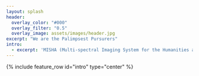```yaml
---
layout: splash
header:
  overlay_color: "#000"
  overlay_filter: "0.5"
  overlay_image: assets/images/header.jpg
excerpt: "We are the Palimpsest Pursurers"
intro: 
  - excerpt: 'MISHA (Multi-spectral Imaging System for the Humanities and Archives) is a multispectral imaging system designed to provide a cost-effective way for cultural heritage institutions to research artifacts in their collections.'
---
```

{% include feature_row id="intro" type="center" %}